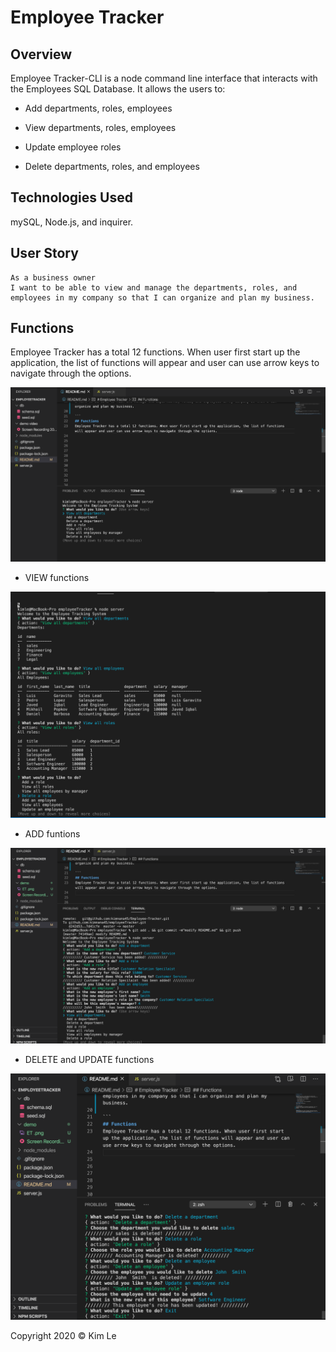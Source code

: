 # Employee Tracker

## Overview 
Employee Tracker-CLI is a node command line interface that interacts with the Employees SQL Database. It allows the users to:
  * Add departments, roles, employees

  * View departments, roles, employees

  * Update employee roles

  * Delete departments, roles, and employees

## Technologies Used 
mySQL, Node.js, and inquirer. 

## User Story 
```
As a business owner
I want to be able to view and manage the departments, roles, and employees in my company so that I can organize and plan my business.

```
## Functions
Employee Tracker has a total 12 functions. When user first start up the application, the list of functions will appear and user can use arrow keys to navigate through the options. 

<img src="demo/ET.png">

* VIEW functions 

<img src="demo/View.png">

* ADD funtions 

<img src="demo/Add.png">

* DELETE and UPDATE functions 

<img src="demo/Delete&Update.png">

Copyright 2020 © Kim Le 



















